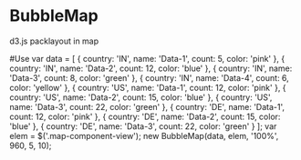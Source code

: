 # BubbleMap
d3.js packlayout in map

#Use
var data = [
        {
            country: 'IN',
            name: 'Data-1',
            count: 5,
            color: 'pink'
        },
        {
            country: 'IN',
            name: 'Data-2',
            count: 12,
            color: 'blue'
        },
        {
            country: 'IN',
            name: 'Data-3',
            count: 8,
            color: 'green'
        },
        {
            country: 'IN',
            name: 'Data-4',
            count: 6,
            color: 'yellow'
        },
        {
            country: 'US',
            name: 'Data-1',
            count: 12,
            color: 'pink'
        },
        {
            country: 'US',
            name: 'Data-2',
            count: 15,
            color: 'blue'
        },
        {
            country: 'US',
            name: 'Data-3',
            count: 22,
            color: 'green'
        },
        {
            country: 'DE',
            name: 'Data-1',
            count: 12,
            color: 'pink'
        },
        {
            country: 'DE',
            name: 'Data-2',
            count: 15,
            color: 'blue'
        },
        {
            country: 'DE',
            name: 'Data-3',
            count: 22,
            color: 'green'
        }
    ];
    var elem = $('.map-component-view');
    new BubbleMap(data, elem, '100%', 960, 5, 10);
